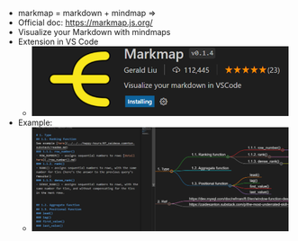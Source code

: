 - markmap = markdown + mindmap => 
- Official doc: https://markmap.js.org/
- Visualize your Markdown with mindmaps
- Extension in VS Code
  - ![alt text](image.png)
- Example: 
  - ![alt text](image-1.png)
